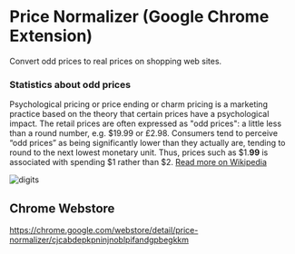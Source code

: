 # Price Normalizer (Google Chrome Extension)

Convert odd prices to real prices on shopping web sites.

### Statistics about odd prices
Psychological pricing or price ending or charm pricing is a marketing practice based on the theory that certain prices have a psychological impact. The retail prices are often expressed as "odd prices": a little less than a round number, e.g. $19.99 or £2.98. Consumers tend to perceive “odd prices” as being significantly lower than they actually are, tending to round to the next lowest monetary unit. Thus, prices such as $1.**99** is associated with spending $1 rather than $2. [Read more on Wikipedia](https://en.wikipedia.org/wiki/Psychological_pricing)

![digits](http://i.imgur.com/AhngSz3.png)

## Chrome Webstore

https://chrome.google.com/webstore/detail/price-normalizer/cjcabdepkpninjnoblpifandgpbegkkm
